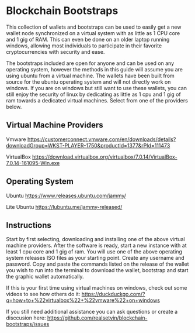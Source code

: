 # Blockchain Bootstraps
This collection of wallets and bootstraps can be used to easily get a new wallet node synchronized on a virtual system with as little as 1 CPU core and 1 gig of RAM. This can even be done on an older laptop running windows, allowing most individuals to participate in their favorite cryptocurrencies with security and ease.

The bootstraps included are open for anyone and can be used on any operating system, however the methods in this guide will assume you are using ubuntu from a virtual machine. The wallets have been built from source for the ubuntu operating system and will not directly work on windows. If you are on windows but still want to use these wallets, you can still enjoy the security of linux by dedicating as little as 1 cpu and 1 gig of ram towards a dedicated virtual machines. Select from one of the providers below.

## Virtual Machine Providers
Vmware
https://customerconnect.vmware.com/en/downloads/details?downloadGroup=WKST-PLAYER-1750&productId=1377&rPId=111473

VirtualBox
https://download.virtualbox.org/virtualbox/7.0.14/VirtualBox-7.0.14-161095-Win.exe

## Operating System
Ubuntu
https://www.releases.ubuntu.com/jammy/

Lite Ubuntu 
https://lubuntu.me/jammy-released/

## Instructions
Start by first selecting, downloading and installing one of the above virtual machine providers. After the software is ready, start a new instance with at least 1 cpu core and 1 gig of ram. You will use one of the above operating system releases ISO files as your starting point. Create any username and password. Copy and paste the commands listed on the release of the wallet you wish to run into the terminal to download the wallet, bootstrap and start the graphic wallet automatically.

If this is your first time using virtual machines on windows, check out some videos to see how others do it:
https://duckduckgo.com/?q=how+to+%22virtualbox%22+%22vmware%22+on+windows

If you still need additional assistance you can ask questions or create a disccusion here:
https://github.com/realsetvin/blockchain-bootstraps/issues
